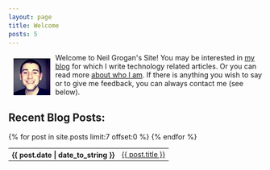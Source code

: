 ```yaml
---
layout: page
title: Welcome
posts: 5
---
```


<img src="/files/2011/09/profile_thumbnail.jpg" alt="Neil Grogan" style="float:left; padding:10px" />
Welcome to Neil Grogan's Site! You may be interested in <a href="/archive.html" title="Neil Grogan's Blog">my blog</a> 
for which I write technology related articles. Or you can read more <a href="/about.html" title="About Neil Grogan">about who I am</a>. 
If there is anything you wish to say or to give me feedback, you can always contact me (see below).

<aside id="recent-posts">
<h2>Recent Blog Posts:</h2>

<!-- Start of Display Recent Posts -->
<table class="posts">
<!-- Get 7 most recent entries by date (asc) -->
 {% for post in site.posts limit:7 offset:0 %}
 <tr>
               <th>{{ post.date | date_to_string }}</th>
      <td> <a href='{{ post.url }}'>{{ post.title }}</a></td>         
 </tr>
      {% endfor %} 
             </table>
</aside>
<!-- End of Display Recent Posts -->
<br />
<br />

